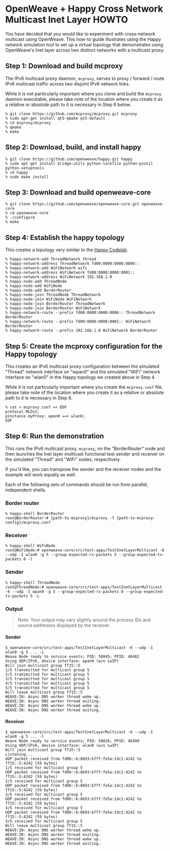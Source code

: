 # OpenWeave + Happy Cross Network Multicast Inet Layer HOWTO

You have decided that you would like to experiment with cross-network multicast using OpenWeave. This how-to guide illustrates using the Happy network simulation tool to set up a virtual topology that demonstrates using OpenWeave's Inet layer across two distinct networks with a multicast proxy.

## Step 1: Download and build mcproxy

The IPv6 multicast proxy daemon, `mcproxy`, serves to proxy / forward / route IPv6 multicast traffic across two disjoint IPv6 network links.

While it is not particularly important where you clone and build the `mcproxy` daemon executable, please take note of the location where you create it as a relative or absolute path to it is necessary in Step 6 below.

```
% git clone https://github.com/mcproxy/mcproxy.git mcproxy
% sudo apt-get install qt5-qmake qt5-default
% cd mcproxy/mcproxy
% qmake
% make
```

## Step 2: Download, build, and install happy

```
% git clone https://github.com/openweave/happy.git happy
% sudo apt-get install bridge-utils python-lockfile python-psutil python-setuptools
% cd happy
% sudo make install
```

## Step 3: Download and build openweave-core

```
% git clone https://github.com/openweave/openweave-core.git openweave-core
% cd openweave-core
% ./configure
% make
```

## Step 4: Establish the happy topology

This creates a topology very similar to the [Happy Codelab](https://codelabs.developers.google.com/codelabs/happy-weave-getting-started/#0).

```
% happy-network-add ThreadNetwork thread
% happy-network-address ThreadNetwork fd00:0000:0000:0006::
% happy-network-add WiFiNetwork wifi
% happy-network-address WiFiNetwork fd00:0000:0000:0001::
% happy-network-address WiFiNetwork 192.168.1.0
% happy-node-add ThreadNode
% happy-node-add WiFiNode
% happy-node-add BorderRouter
% happy-node-join ThreadNode ThreadNetwork
% happy-node-join WiFiNode WiFiNetwork
% happy-node-join BorderRouter ThreadNetwork
% happy-node-join BorderRouter WiFiNetwork
% happy-network-route --prefix fd00:0000:0000:0006:: ThreadNetwork BorderRouter
% happy-network-route --prefix fd00:0000:0000:0001:: WiFiNetwork BorderRouter
% happy-network-route --prefix 192.168.1.0 WiFiNetwork BorderRouter
```

## Step 5: Create the mcproxy configuration for the Happy topology

This creates an IPv6 multicast proxy configuration between the simulated "Thread" network interface on "wpan0" and the simulated "WiFi" network interface on "wlan0" in the Happy topology we created above in Step 4.

While it is not particularly important where you create the `mcproxy.conf` file, please take note of the location where you create it as a relative or absolute path to it is necessary in Step 6.

```
% cat > mcproxy.conf << EOF
protocol MLDv2;
pinstance myProxy: wpan0 ==> wlan0;
EOF
```

## Step 6: Run the demonstration

This runs the IPv6 multicast proxy, `mcproxy`, on the "BorderRouter" node and then launches the Inet layer multicast functional test sender and receiver on the simulated "Thread" and "WiFi" nodes, respectively.

If you'd like, you can transpose the sender and the receiver nodes and the example will work equally as well.

Each of the following sets of commands should be run from parallel, independent shells.

### Border router

```
% happy-shell BorderRouter
root@BorderRouter:# {path-to-mcproxy}/mcproxy -f {path-to-mcproxy-config}/mcproxy.conf
```

### Receiver

```
% happy-shell WiFiNode
root@WiFiNode:# openweave-core/src/test-apps/TestInetLayerMulticast -6 --udp -I wlan0 -g 5 --group-expected-rx-packets 5 --group-expected-tx-packets 0 -l
```

### Sender

```
% happy-shell ThreadNode
root@ThreadNode:# openweave-core/src/test-apps/TestInetLayerMulticast -6 --udp -I wpan0 -g 5 --group-expected-rx-packets 0 --group-expected-tx-packets 5 -L
```

### Output

> Note: Your output may vary slightly around the process IDs and source addresses displayed by the receiver.

#### Sender

```
$ openweave-core/src/test-apps/TestInetLayerMulticast -6 --udp -I wlan0 -g 5 ... -L
Weave Node ready to service events; PID: 50845; PPID: 46482
Using UDP/IPv6, device interface: wpan0 (w/o LwIP)
Will join multicast group ff15::5
1/5 transmitted for multicast group 5
2/5 transmitted for multicast group 5
3/5 transmitted for multicast group 5
4/5 transmitted for multicast group 5
5/5 transmitted for multicast group 5
Will leave multicast group ff15::5
WEAVE:IN: Async DNS worker thread woke up.
WEAVE:IN: Async DNS worker thread exiting.
WEAVE:IN: Async DNS worker thread woke up.
WEAVE:IN: Async DNS worker thread exiting.
```

#### Receiver

```
$ openweave-core/src/test-apps/TestInetLayerMulticast -6 --udp -I wlan0 -g 5 ... -l
Weave Node ready to service events; PID: 50826; PPID: 46499
Using UDP/IPv6, device interface: wlan0 (w/o LwIP)
Will join multicast group ff15::5
Listening...
UDP packet received from fd00::6:8693:b7ff:fe5a:1dc1:4242 to ff15::5:4242 (59 bytes)
1/5 received for multicast group 5
UDP packet received from fd00::6:8693:b7ff:fe5a:1dc1:4242 to ff15::5:4242 (59 bytes)
2/5 received for multicast group 5
UDP packet received from fd00::6:8693:b7ff:fe5a:1dc1:4242 to ff15::5:4242 (59 bytes)
3/5 received for multicast group 5
UDP packet received from fd00::6:8693:b7ff:fe5a:1dc1:4242 to ff15::5:4242 (59 bytes)
4/5 received for multicast group 5
UDP packet received from fd00::6:8693:b7ff:fe5a:1dc1:4242 to ff15::5:4242 (59 bytes)
5/5 received for multicast group 5
Will leave multicast group ff15::5
WEAVE:IN: Async DNS worker thread woke up.
WEAVE:IN: Async DNS worker thread exiting.
WEAVE:IN: Async DNS worker thread woke up.
WEAVE:IN: Async DNS worker thread exiting.
```